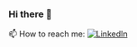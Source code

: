 ### Hi there 👋

📫 How to reach me: 
[![LinkedIn](https://img.shields.io/badge/LinkedIn-tahamahaseem-blue.svg)](https://www.linkedin.com/in/tahamahaseem/)



